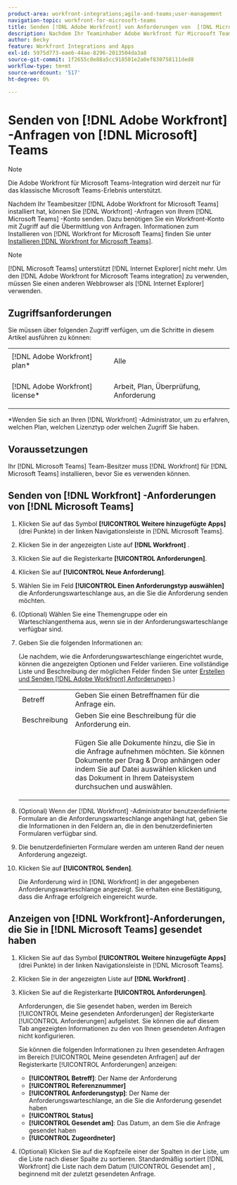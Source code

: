 ```yaml
---
product-area: workfront-integrations;agile-and-teams;user-management
navigation-topic: workfront-for-microsoft-teams
title: Senden [!DNL Adobe Workfront] von Anforderungen von  [!DNL Microsoft] Teams
description: Nachdem Ihr Teaminhaber Adobe Workfront für Microsoft Teams installiert hat, können Sie Workfront-Anfragen von Ihrem Microsoft Teams-Konto senden. Dazu benötigen Sie ein Workfront-Konto mit Zugriff auf die Übermittlung von Anfragen. Informationen zum Installieren von Workfront für Microsoft Teams finden Sie unter Installieren von Workfront für Microsoft Teams.
author: Becky
feature: Workfront Integrations and Apps
exl-id: 5975d773-eae6-44ae-8296-2013504da3a8
source-git-commit: 1f2655c0e88a5cc918501e2a0ef830758111ded8
workflow-type: tm+mt
source-wordcount: '517'
ht-degree: 0%

---
```


# Senden von [!DNL Adobe Workfront] -Anfragen von [!DNL Microsoft] Teams

>[!NOTE]
>
>Die Adobe Workfront für Microsoft Teams-Integration wird derzeit nur für das klassische Microsoft Teams-Erlebnis unterstützt.

Nachdem Ihr Teambesitzer [!DNL Adobe Workfront for Microsoft Teams] installiert hat, können Sie [!DNL Workfront] -Anfragen von Ihrem [!DNL Microsoft Teams] -Konto senden. Dazu benötigen Sie ein Workfront-Konto mit Zugriff auf die Übermittlung von Anfragen. Informationen zum Installieren von [!DNL Workfront for Microsoft Teams] finden Sie unter [Installieren [!DNL Workfront for Microsoft Teams]](../../workfront-integrations-and-apps/using-workfront-with-microsoft-teams/install-workfront-ms-teams.md).

>[!NOTE]
>
>[!DNL Microsoft Teams] unterstützt [!DNL Internet Explorer] nicht mehr. Um den [!DNL Adobe Workfront for Microsoft Teams integration] zu verwenden, müssen Sie einen anderen Webbrowser als [!DNL Internet Explorer] verwenden.


## Zugriffsanforderungen

Sie müssen über folgenden Zugriff verfügen, um die Schritte in diesem Artikel ausführen zu können:

<table style="table-layout:auto"> 
 <col> 
 <col> 
 <tbody> 
  <tr> 
   <td role="rowheader">[!DNL Adobe Workfront] plan*</td> 
   <td> <p>Alle</p> </td> 
  </tr> 
  <tr> 
   <td role="rowheader">[!DNL Adobe Workfront] license*</td> 
   <td> <p>Arbeit, Plan, Überprüfung, Anforderung</p> </td> 
  </tr> 
 </tbody> 
</table>

&#42;Wenden Sie sich an Ihren [!DNL Workfront] -Administrator, um zu erfahren, welchen Plan, welchen Lizenztyp oder welchen Zugriff Sie haben.

## Voraussetzungen

Ihr [!DNL Microsoft Teams] Team-Besitzer muss [!DNL Workfront] für [!DNL Microsoft Teams] installieren, bevor Sie es verwenden können.

## Senden von [!DNL Workfront] -Anforderungen von [!DNL Microsoft Teams]

1. Klicken Sie auf das Symbol **[!UICONTROL Weitere hinzugefügte Apps]** (drei Punkte) in der linken Navigationsleiste in [!DNL Microsoft Teams].

1. Klicken Sie in der angezeigten Liste auf **[!DNL Workfront]** .
1. Klicken Sie auf die Registerkarte **[!UICONTROL Anforderungen]**.
1. Klicken Sie auf **[!UICONTROL Neue Anforderung]**.
1. Wählen Sie im Feld **[!UICONTROL Einen Anforderungstyp auswählen]** die Anforderungswarteschlange aus, an die Sie die Anforderung senden möchten.
1. (Optional) Wählen Sie eine Themengruppe oder ein Warteschlangenthema aus, wenn sie in der Anforderungswarteschlange verfügbar sind.
1. Geben Sie die folgenden Informationen an:

   (Je nachdem, wie die Anforderungswarteschlange eingerichtet wurde, können die angezeigten Optionen und Felder variieren. Eine vollständige Liste und Beschreibung der möglichen Felder finden Sie unter [Erstellen und Senden [!DNL Adobe Workfront] Anforderungen](../../manage-work/requests/create-requests/create-submit-requests.md).)

   <table style="table-layout:auto"> 
    <col> 
    <col> 
    <tbody> 
     <tr> 
      <td role="rowheader">Betreff</td> 
      <td>Geben Sie einen Betreffnamen für die Anfrage ein.</td> 
     </tr> 
     <tr> 
      <td role="rowheader">Beschreibung</td> 
      <td>Geben Sie eine Beschreibung für die Anforderung ein.</td> 
     </tr> 
     <tr> 
      <td role="rowheader"> </td> 
      <td> <p>Fügen Sie alle Dokumente hinzu, die Sie in die Anfrage aufnehmen möchten. Sie können Dokumente per Drag &amp; Drop anhängen oder indem Sie auf Datei auswählen klicken und das Dokument in Ihrem Dateisystem durchsuchen und auswählen.</p> </td> 
     </tr> 
    </tbody> 
   </table>

1. (Optional) Wenn der [!DNL Workfront] -Administrator benutzerdefinierte Formulare an die Anforderungswarteschlange angehängt hat, geben Sie die Informationen in den Feldern an, die in den benutzerdefinierten Formularen verfügbar sind.
1. Die benutzerdefinierten Formulare werden am unteren Rand der neuen Anforderung angezeigt.
1. Klicken Sie auf **[!UICONTROL Senden]**.

   Die Anforderung wird in [!DNL Workfront] in der angegebenen Anforderungswarteschlange angezeigt. Sie erhalten eine Bestätigung, dass die Anfrage erfolgreich eingereicht wurde.

## Anzeigen von [!DNL Workfront]-Anforderungen, die Sie in [!DNL Microsoft Teams] gesendet haben

1. Klicken Sie auf das Symbol **[!UICONTROL Weitere hinzugefügte Apps]** (drei Punkte) in der linken Navigationsleiste in [!DNL Microsoft Teams].

1. Klicken Sie in der angezeigten Liste auf **[!DNL Workfront]** .
1. Klicken Sie auf die Registerkarte **[!UICONTROL Anforderungen]**.

   Anforderungen, die Sie gesendet haben, werden im Bereich [!UICONTROL Meine gesendeten Anforderungen] der Registerkarte [!UICONTROL Anforderungen] aufgelistet. Sie können die auf diesem Tab angezeigten Informationen zu den von Ihnen gesendeten Anfragen nicht konfigurieren.

   Sie können die folgenden Informationen zu Ihren gesendeten Anfragen im Bereich [!UICONTROL Meine gesendeten Anfragen] auf der Registerkarte [!UICONTROL Anforderungen] anzeigen:

   * **[!UICONTROL Betreff]**: Der Name der Anforderung
   * **[!UICONTROL Referenznummer]**
   * **[!UICONTROL Anforderungstyp]**: Der Name der Anforderungswarteschlange, an die Sie die Anforderung gesendet haben
   * **[!UICONTROL Status]**
   * **[!UICONTROL Gesendet am]**: Das Datum, an dem Sie die Anfrage gesendet haben
   * **[!UICONTROL Zugeordneter]**

1. (Optional) Klicken Sie auf die Kopfzeile einer der Spalten in der Liste, um die Liste nach dieser Spalte zu sortieren. Standardmäßig sortiert [!DNL Workfront] die Liste nach dem Datum [!UICONTROL Gesendet am] , beginnend mit der zuletzt gesendeten Anfrage.
